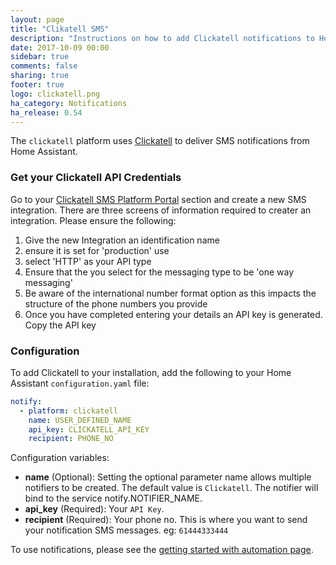 ```yaml
---
layout: page
title: "Clikatell SMS"
description: "Instructions on how to add Clickatell notifications to Home Assistant."
date: 2017-10-09 00:00
sidebar: true
comments: false
sharing: true
footer: true
logo: clickatell.png
ha_category: Notifications
ha_release: 0.54
---
```



The `clickatell` platform uses [Clickatell](https://clickatell.com) to deliver SMS notifications from Home Assistant.

### Get your Clickatell API Credentials
Go to your [Clickatell SMS Platform Portal](https://portal.clickatell.com/#/) section and create a new SMS integration. There are three screens of information required to creater an integration. Please ensure the following:

1. Give the new Integration an identification name
2. ensure it is set for 'production' use
3. select 'HTTP' as your API type
4. Ensure that the you select for the messaging type to be 'one way messaging'
5. Be aware of the international number format option as this impacts the structure of the phone numbers you provide  
6. Once you have completed entering your details an API key is generated. Copy the API key

### Configuration
To add Clickatell to your installation, add the following to your Home Assistant `configuration.yaml` file:

```yaml
notify:
  - platform: clickatell
    name: USER_DEFINED_NAME
    api_key: CLICKATELL_API_KEY
    recipient: PHONE_NO
```

Configuration variables:

* **name** (Optional): Setting the optional parameter name allows multiple notifiers to be created. The default value is `Clickatell`. The notifier will bind to the service notify.NOTIFIER_NAME.
* **api_key** (Required): Your `API Key`.
* **recipient** (Required): Your phone no. This is where you want to send your notification SMS messages. eg: `61444333444`


To use notifications, please see the [getting started with automation page](https://home-assistant.io/getting-started/automation/).
